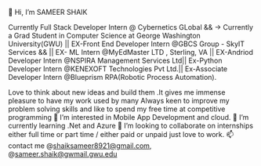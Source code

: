 👋 Hi, I’m SAMEER SHAIK 

Currently Full Stack Developer Intern @ Cybernetics GLobal && ->
Currently a Grad Student in Computer Science at George Washington University(GWU) ||
EX-Front End Developer Intern @GBCS Group - SkyIT Services && ||
EX- ML Intern @MyEdMaster LTD , Sterling, VA ||
EX-Andriod Developer Intern @NSPIRA Management Services Ltd||
Ex-Python Developer Intern @KENEXOFT Technologies Pvt Ltd.||
Ex-Associate Developer Intern @Blueprism RPA(Robotic Process Automation).

Love to think about new ideas and build them .It gives me immense pleasure to have my work used by many
Always keen to improve my problem solving skills and like to spend my free time at competitive programming
👀 I’m interested in Mobile App Development and cloud.
🌱 I’m currently learning .Net and Azure
💞️ I’m looking to collaborate on internships either full time or part time / either paid or unpaid just love to work.
📫 contact me @shaiksameer8921@gmail.com, @sameer.shaik@gwmail.gwu.edu
